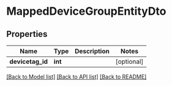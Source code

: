 # MappedDeviceGroupEntityDto

## Properties
Name | Type | Description | Notes
------------ | ------------- | ------------- | -------------
**devicetag_id** | **int** |  | [optional] 

[[Back to Model list]](../README.md#documentation-for-models) [[Back to API list]](../README.md#documentation-for-api-endpoints) [[Back to README]](../README.md)


